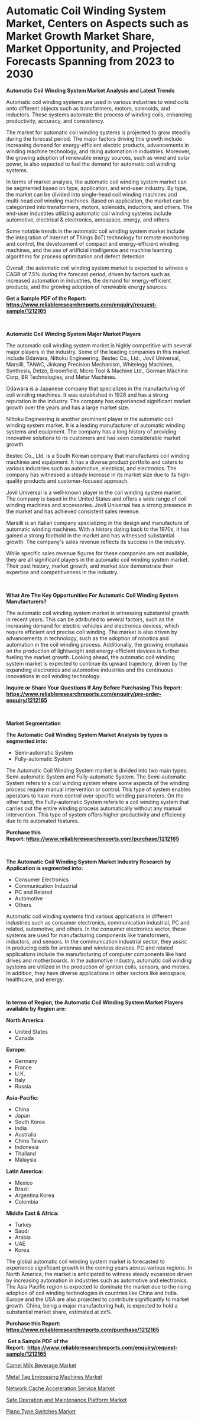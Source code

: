 <p><h1>Automatic Coil Winding System Market, Centers on Aspects such as Market Growth Market Share, Market Opportunity, and Projected Forecasts Spanning from 2023 to 2030</h1></p><p><strong>Automatic Coil Winding System Market Analysis and Latest Trends</strong></p>
<p><p>Automatic coil winding systems are used in various industries to wind coils onto different objects such as transformers, motors, solenoids, and inductors. These systems automate the process of winding coils, enhancing productivity, accuracy, and consistency.</p><p>The market for automatic coil winding systems is projected to grow steadily during the forecast period. The major factors driving this growth include increasing demand for energy-efficient electric products, advancements in winding machine technology, and rising automation in industries. Moreover, the growing adoption of renewable energy sources, such as wind and solar power, is also expected to fuel the demand for automatic coil winding systems.</p><p>In terms of market analysis, the automatic coil winding system market can be segmented based on type, application, and end-user industry. By type, the market can be divided into single-head coil winding machines and multi-head coil winding machines. Based on application, the market can be categorized into transformers, motors, solenoids, inductors, and others. The end-user industries utilizing automatic coil winding systems include automotive, electrical & electronics, aerospace, energy, and others.</p><p>Some notable trends in the automatic coil winding system market include the integration of Internet of Things (IoT) technology for remote monitoring and control, the development of compact and energy-efficient winding machines, and the use of artificial intelligence and machine learning algorithms for process optimization and defect detection.</p><p>Overall, the automatic coil winding system market is expected to witness a CAGR of 7.5% during the forecast period, driven by factors such as increased automation in industries, the demand for energy-efficient products, and the growing adoption of renewable energy sources.</p></p>
<p><strong>Get a Sample PDF of the Report:&nbsp; <a href="https://www.reliableresearchreports.com/enquiry/request-sample/1212165">https://www.reliableresearchreports.com/enquiry/request-sample/1212165</a></strong></p>
<p>&nbsp;</p>
<p><strong>Automatic Coil Winding System Major Market Players</strong></p>
<p><p>The automatic coil winding system market is highly competitive with several major players in the industry. Some of the leading companies in this market include Odawara, Nittoku Engineering, Bestec Co., Ltd., Jovil Universal, Marsilli, TANAC, Jinkang Precision Mechanism, Whitelegg Machines, Synthesis, Detzo, Broomfield, Micro Tool & Machine Ltd., Gorman Machine Corp, BR Technologies, and Metar Machines.</p><p>Odawara is a Japanese company that specializes in the manufacturing of coil winding machines. It was established in 1928 and has a strong reputation in the industry. The company has experienced significant market growth over the years and has a large market size.</p><p>Nittoku Engineering is another prominent player in the automatic coil winding system market. It is a leading manufacturer of automatic winding systems and equipment. The company has a long history of providing innovative solutions to its customers and has seen considerable market growth.</p><p>Bestec Co., Ltd. is a South Korean company that manufactures coil winding machines and equipment. It has a diverse product portfolio and caters to various industries such as automotive, electrical, and electronics. The company has witnessed a steady increase in its market size due to its high-quality products and customer-focused approach.</p><p>Jovil Universal is a well-known player in the coil winding system market. The company is based in the United States and offers a wide range of coil winding machines and accessories. Jovil Universal has a strong presence in the market and has achieved consistent sales revenue.</p><p>Marsilli is an Italian company specializing in the design and manufacture of automatic winding machines. With a history dating back to the 1970s, it has gained a strong foothold in the market and has witnessed substantial growth. The company's sales revenue reflects its success in the industry.</p><p>While specific sales revenue figures for these companies are not available, they are all significant players in the automatic coil winding system market. Their past history, market growth, and market size demonstrate their expertise and competitiveness in the industry.</p></p>
<p>&nbsp;</p>
<p><strong>What Are The Key Opportunities For Automatic Coil Winding System Manufacturers?</strong></p>
<p><p>The automatic coil winding system market is witnessing substantial growth in recent years. This can be attributed to several factors, such as the increasing demand for electric vehicles and electronics devices, which require efficient and precise coil winding. The market is also driven by advancements in technology, such as the adoption of robotics and automation in the coil winding process. Additionally, the growing emphasis on the production of lightweight and energy-efficient devices is further fueling the market growth. Looking ahead, the automatic coil winding system market is expected to continue its upward trajectory, driven by the expanding electronics and automotive industries and the continuous innovations in coil winding technology.</p></p>
<p><strong>Inquire or Share Your Questions If Any Before Purchasing This Report: <a href="https://www.reliableresearchreports.com/enquiry/pre-order-enquiry/1212165">https://www.reliableresearchreports.com/enquiry/pre-order-enquiry/1212165</a></strong></p>
<p>&nbsp;</p>
<p><strong>Market Segmentation</strong></p>
<p><strong>The Automatic Coil Winding System Market Analysis by types is segmented into:</strong></p>
<p><ul><li>Semi-automatic System</li><li>Fully-automatic System</li></ul></p>
<p><p>The Automatic Coil Winding System market is divided into two main types: Semi-automatic System and Fully-automatic System. The Semi-automatic System refers to a coil winding system where some aspects of the winding process require manual intervention or control. This type of system enables operators to have more control over specific winding parameters. On the other hand, the Fully-automatic System refers to a coil winding system that carries out the entire winding process automatically without any manual intervention. This type of system offers higher productivity and efficiency due to its automated features.</p></p>
<p><strong>Purchase this Report:&nbsp;<a href="https://www.reliableresearchreports.com/purchase/1212165">https://www.reliableresearchreports.com/purchase/1212165</a></strong></p>
<p>&nbsp;</p>
<p><strong>The Automatic Coil Winding System Market Industry Research by Application is segmented into:</strong></p>
<p><ul><li>Consumer Electronics</li><li>Communication Industrial</li><li>PC and Related</li><li>Automotive</li><li>Others</li></ul></p>
<p><p>Automatic coil winding systems find various applications in different industries such as consumer electronics, communication industrial, PC and related, automotive, and others. In the consumer electronics sector, these systems are used for manufacturing components like transformers, inductors, and sensors. In the communication industrial sector, they assist in producing coils for antennas and wireless devices. PC and related applications include the manufacturing of computer components like hard drives and motherboards. In the automotive industry, automatic coil winding systems are utilized in the production of ignition coils, sensors, and motors. In addition, they have diverse applications in other sectors like aerospace, healthcare, and energy.</p></p>
<p>&nbsp;</p>
<p><strong>In terms of Region, the Automatic Coil Winding System Market Players available by Region are:</strong></p>
<p>
    <p> <strong> North America: </strong>
        <ul>
            <li>United States</li>
            <li>Canada</li>
        </ul>
        </p> 
    <p> <strong> Europe: </strong>
        <ul>
            <li>Germany</li>
            <li>France</li>
            <li>U.K.</li>
            <li>Italy</li>
            <li>Russia</li>
        </ul>
        </p> 
    <p> <strong> Asia-Pacific: </strong>
        <ul>
            <li>China</li>
            <li>Japan</li>
            <li>South Korea</li>
            <li>India</li>
            <li>Australia</li>
            <li>China Taiwan</li>
            <li>Indonesia</li>
            <li>Thailand</li>
            <li>Malaysia</li>
        </ul>
        </p> 
    <p> <strong> Latin America: </strong>
        <ul>
            <li>Mexico</li>
            <li>Brazil</li>
            <li>Argentina Korea</li>
            <li>Colombia</li>
        </ul>
        </p> 
    <p> <strong> Middle East & Africa: </strong>
        <ul>
            <li>Turkey</li>
            <li>Saudi</li>
            <li>Arabia</li>
            <li>UAE</li>
            <li>Korea</li>
        </ul>
    </p>
    </p>
<p><p>The global automatic coil winding system market is forecasted to experience significant growth in the coming years across various regions. In North America, the market is anticipated to witness steady expansion driven by increasing automation in industries such as automotive and electronics. The Asia Pacific region is expected to dominate the market due to the rising adoption of coil winding technologies in countries like China and India. Europe and the USA are also projected to contribute significantly to market growth. China, being a major manufacturing hub, is expected to hold a substantial market share, estimated at xx%.</p></p>
<p><strong>Purchase this Report: <a href="https://www.reliableresearchreports.com/purchase/1212165">https://www.reliableresearchreports.com/purchase/1212165</a></strong></p>
<p>&nbsp;<strong>Get a Sample PDF of the Report:&nbsp;&nbsp;<a href="https://www.reliableresearchreports.com/enquiry/request-sample/1212165">https://www.reliableresearchreports.com/enquiry/request-sample/1212165</a></strong></p>
<p><strong></strong></p>
<p><p><a href="https://www.linkedin.com/pulse/decoding-camel-milk-beverage-market-deep-dive-latest-trends/">Camel Milk Beverage Market</a></p><p><a href="https://medium.com/@aashish.reportprime2/metal-tag-embossing-machines-market-size-growth-forecast-2023-2030-38760e918ae1">Metal Tag Embossing Machines Market</a></p><p><a href="https://www.linkedin.com/pulse/network-cache-acceleration-service-market-challenges/">Network Cache Acceleration Service Market</a></p><p><a href="https://www.linkedin.com/pulse/safe-operation-maintenance-platform-market-insights-players/">Safe Operation and Maintenance Platform Market</a></p><p><a href="https://medium.com/@zolajenkins1966/piano-type-switches-market-size-growth-forecast-2023-2030-1730ea8992f9">Piano Type Switches Market</a></p></p>
